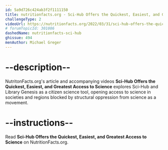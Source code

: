 ```yaml
---
id: 5a9d726c424ab3f2f1111150
title: nutritionfacts.org - Sci-Hub Offers the Quickest, Easiest, and Greatest Access to Science
challengeType: 2
videoUrl: https://nutritionfacts.org/2022/03/31/sci-hub-offers-the-quickest-easiest-and-greatest-access-to-science/
# forumTopicId: 301086
dashedName: nutritionfacts-sci-hub
ghissue: 494
menAuthor: Michael Greger
---
```


# --description--

NutritonFacts.org's article and accompanying videos __Sci-Hub Offers the Quickest, Easiest, and Greatest Access to Science__ explores Sci-Hub and Library Genesis as a citizen science tool, opening access to science in societies and regions blocked by structural oppression from science as a movement.

# --instructions--

Read __Sci-Hub Offers the Quickest, Easiest, and Greatest Access to Science__ on NutritionFacts.org.